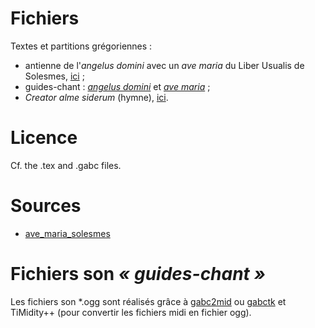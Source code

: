 # Fichiers
Textes et partitions grégoriennes :
- antienne de l'*angelus domini* avec un *ave maria* du Liber Usualis de Solesmes, [ici](angelus.pdf) ;
- guides-chant : [*angelus domini*](angelus1.ogg) et [*ave maria*](ave_maria_solesmes.ogg) ;
- *Creator alme siderum* (hymne), [ici](Avent.pdf). 

# Licence

Cf. the .tex and .gabc files.

# Sources

- [ave_maria_solesmes](http://gregobase.selapa.net/chant.php?id=1860)

# Fichiers son *« guides-chant »*

Les fichiers son *.ogg sont réalisés grâce à [gabc2mid](https://github.com/jperon/gabc2mid) ou [gabctk](https://github.com/jperon/gabctk) et TiMidity++ (pour convertir les fichiers midi en fichier ogg).
